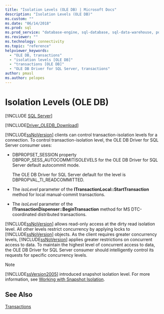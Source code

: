 ```yaml
---
title: "Isolation Levels (OLE DB) | Microsoft Docs"
description: "Isolation Levels (OLE DB)"
ms.custom: ""
ms.date: "06/14/2018"
ms.prod: sql
ms.prod_service: "database-engine, sql-database, sql-data-warehouse, pdw"
ms.reviewer: ""
ms.technology: connectivity
ms.topic: "reference"
helpviewer_keywords: 
  - "OLE DB, transactions"
  - "isolation levels [OLE DB]"
  - "transactions [OLE DB]"
  - "OLE DB Driver for SQL Server, transactions"
author: pmasl
ms.author: pelopes
---
```

# Isolation Levels (OLE DB)
[!INCLUDE [SQL Server](../../../includes/applies-to-version/sql-asdb-asdbmi-asa-pdw.md)]

[!INCLUDE[Driver_OLEDB_Download](../../../includes/driver_oledb_download.md)]

  [!INCLUDE[ssNoVersion](../../../includes/ssnoversion-md.md)] clients can control transaction-isolation levels for a connection. To control transaction-isolation level, the OLE DB Driver for SQL Server consumer uses:  
  
-   DBPROPSET_SESSION property DBPROP_SESS_AUTOCOMMITISOLEVELS for the OLE DB Driver for SQL Server default autocommit mode.  
  
     The OLE DB Driver for SQL Server default for the level is DBPROPVAL_TI_READCOMMITTED.  
  
-   The *isoLevel* parameter of the **ITransactionLocal::StartTransaction** method for local manual-commit transactions.  
  
-   The *isoLevel* parameter of the **ITransactionDispenser::BeginTransaction** method for MS DTC-coordinated distributed transactions.  
  
 [!INCLUDE[ssNoVersion](../../../includes/ssnoversion-md.md)] allows read-only access at the dirty read isolation level. All other levels restrict concurrency by applying locks to [!INCLUDE[ssNoVersion](../../../includes/ssnoversion-md.md)] objects. As the client requires greater concurrency levels, [!INCLUDE[ssNoVersion](../../../includes/ssnoversion-md.md)] applies greater restrictions on concurrent access to data. To maintain the highest level of concurrent access to data, the OLE DB Driver for SQL Server consumer should intelligently control its requests for specific concurrency levels.  
  
> [!NOTE]  
>  [!INCLUDE[ssVersion2005](../../../includes/ssversion2005-md.md)] introduced snapshot isolation level. For more information, see [Working with Snapshot Isolation](../../oledb/features/working-with-snapshot-isolation.md).  
  
## See Also  
 [Transactions](../../oledb/ole-db-transactions/transactions.md)  
  
  
